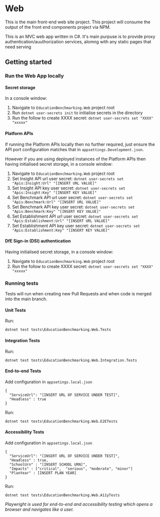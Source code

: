 # Web

This is the main front-end web site project. This project will consume the output of the front end components project via NPM.

This is an MVC web app written in C#. It's main purpuse is to provide proxy authentication/auuthorization services, alomng with any static pages that need serving

## Getting started

### Run the Web App locally

#### Secret storage
In a console window:
1. Navigate to `EducationBenchmarking.Web` project root
2. Run `dotnet user-secrets init` to initialise secrets in the directory
3. Run the follow to create XXXX secret: `dotnet user-secrets set "XXXX" "xxxxx"`

#### Platform APIs
If running the Platform APIs locally then no further required, just ensure the API port configuration matches that in `appsettings.Development.json`.

However if you are using deployed instances of the Platform APIs then having initialised secret storage, in a console window:
1. Navigate to `EducationBenchmarking.Web` project root
2. Set Insight API url user secret: `dotnet user-secrets set "Apis:Insight:Url" "[INSERT URL VALUE]"`
3. Set Insight API key user secret: `dotnet user-secrets set "Apis:Insight:Key" "[INSERT KEY VALUE]"`
4. Set Benchmark API url user secret: `dotnet user-secrets set "Apis:Benchmark:Url" "[INSERT URL VALUE]"`
5. Set Benchmark API key user secret: `dotnet user-secrets set "Apis:Benchmark:Key" "[INSERT KEY VALUE]"`
6. Set Establishment API url user secret: `dotnet user-secrets set "Apis:Establishment:Url" "[INSERT URL VALUE]"`
7. Set Establishment API key user secret: `dotnet user-secrets set "Apis:Establishment:Key" "[INSERT KEY VALUE]"`

#### DfE Sign-in (DSI) authentication
Having initialised secret storage, in a console window:
1. Navigate to `EducationBenchmarking.Web` project root
2. Run the follow to create XXXX secret: `dotnet user-secrets set "XXXX" "xxxxx"`

### Running tests

Tests will run when creating new Pull Requests and when code is merged into the main branch.
#### Unit Tests
Run:
```
dotnet test tests\EducationBenchmarking.Web.Tests
```
#### Integration Tests
Run:
```
dotnet test tests\EducationBenchmarking.Web.Integration.Tests
```

#### End-to-end Tests
Add configuration in `appsetings.local.json`
```
{
  "ServiceUrl": "[INSERT URL OF SERVICE UNDER TEST]",
  "Headless" : true
}
```
Run:
```
dotnet test tests\EducationBenchmarking.Web.E2ETests
```
#### Accessibility Tests
Add configuration in `appsetings.local.json`
```
{
  "ServiceUrl": "[INSERT URL OF SERVICE UNDER TEST]",
  "Headless" : true,
  "SchoolUrn" : "[INSERT SCHOOL URN]",
  "Impacts" : ["critical",  "serious", "moderate", "minor"]
  "PlanYear" : [INSERT PLAN YEAR]
}
```
Run:
```
dotnet test tests\EducationBenchmarking.Web.A11yTests
```

_Playwright is used for end-to-end and accessibility testing which opens a browser and navigates like a user._

